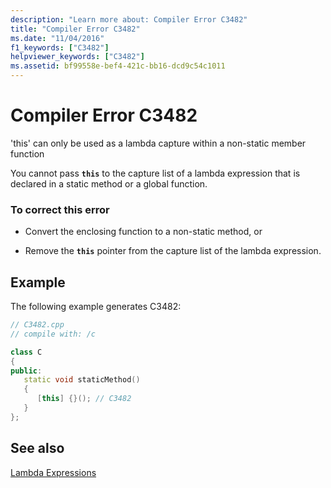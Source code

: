 ```yaml
---
description: "Learn more about: Compiler Error C3482"
title: "Compiler Error C3482"
ms.date: "11/04/2016"
f1_keywords: ["C3482"]
helpviewer_keywords: ["C3482"]
ms.assetid: bf99558e-bef4-421c-bb16-dcd9c54c1011
---
```

# Compiler Error C3482

'this' can only be used as a lambda capture within a non-static member function

You cannot pass **`this`** to the capture list of a lambda expression that is declared in a static method or a global function.

### To correct this error

- Convert the enclosing function to a non-static method, or

- Remove the **`this`** pointer from the capture list of the lambda expression.

## Example

The following example generates C3482:

```cpp
// C3482.cpp
// compile with: /c

class C
{
public:
   static void staticMethod()
   {
      [this] {}(); // C3482
   }
};
```

## See also

[Lambda Expressions](../../cpp/lambda-expressions-in-cpp.md)
